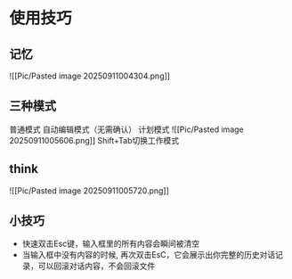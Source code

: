 # 使用技巧
## 记忆
![[Pic/Pasted image 20250911004304.png]]
## 三种模式
普通模式
自动编辑模式（无需确认）
计划模式
![[Pic/Pasted image 20250911005606.png]]
Shift+Tab切换工作模式

## think
![[Pic/Pasted image 20250911005720.png]]
## 小技巧
- 快速双击Esc键，输入框里的所有内容会瞬间被清空
- 当输入框中没有内容的时候, 再次双击EsC，它会展示出你完整的历史对话记录，可以回滚对话内容，不会回滚文件